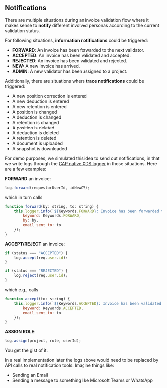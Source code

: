 ## Notifications

There are multiple situations during an invoice validation flow where it makes sense to **notify** different involved personas according to the current validation status.

For following situations, **information notifications** could be triggered:

-   **FORWARD**: An invoice has been forwarded to the next validator.
-   **ACCEPTED**: An invoice has been validated and accepted.
-   **REJECTED**: An invoice has been validated and rejected.
-   **NEW:** A new invoice has arrived.
-   **ADMIN**: A new validator has been assigned to a project.

Additionally, there are situations where **trace notifications** could be triggered:

-   A new position correction is entered
-   A new deduction is entered
-   A new retention is entered
-   A position is changed
-   A deduction is changed
-   A retention is changed
-   A position is deleted
-   A deduction is deleted
-   A retention is deleted
-   A document is uploaded
-   A snapshot is downloaded

For demo purposes, we simulated this idea to send out notifications, in that we write logs through the [CAP native CDS logger](https://cap.cloud.sap/docs/node.js/cds-log#cds-log-logger) in those situations. Here are a few examples:

**FORWARD** an invoice:

```js
log.forward(requestorUserId, idNewCV);
```

which in turn calls

```js
function forward(by: string, to: string) {
    this.logger.info(`${Keywords.FORWARD}: Invoice has been forwarded to validate by ${by}. Email sent to ${to}`, {
        keyword: Keywords.FORWARD,
        by: by,
        email_sent_to: to
    });
}
```

**ACCEPT/REJECT** an invoice:

```js
if (status === "ACCEPTED") {
    log.accept(req.user.id);
}

if (status === "REJECTED") {
    log.reject(req.user.id);
}
```

which e.g., calls

```js
function accept(to: string) {
    this.logger.info(`${Keywords.ACCEPTED}: Invoice has been validated and accepted. Email sent to ${to} to inform `, {
        keyword: Keywords.ACCEPTED,
        email_sent_to: to
    });
}
```

**ASSIGN ROLE**:

```js
log.assign(project, role, userId);
```

You get the gist of it.

In a real implementation later the logs above would need to be replaced by API calls to real notification tools. Imagine things like:

-   Sending an Email
-   Sending a message to something like Microsoft Teams or WhatsApp
